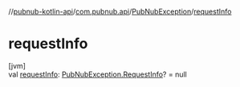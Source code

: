 //[pubnub-kotlin-api](../../../index.md)/[com.pubnub.api](../index.md)/[PubNubException](index.md)/[requestInfo](request-info.md)

# requestInfo

[jvm]\
val [requestInfo](request-info.md): [PubNubException.RequestInfo](-request-info/index.md)? = null
